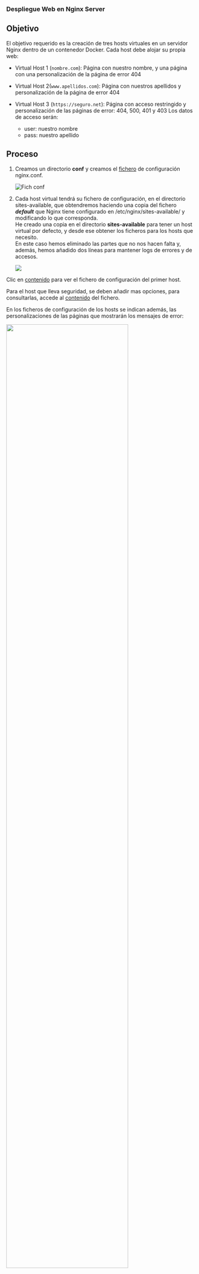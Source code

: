 ### Despliegue Web en Nginx Server
## Objetivo
El objetivo requerido es la creación de tres hosts virtuales en un servidor Nginx dentro de un contenedor Docker. Cada host debe alojar su propia web:
- Virtual Host 1 (```nombre.com```): Página con nuestro nombre, y una página con una personalización de la página de error 404 

- Virtual Host 2(```www.apellidos.com```): Página con nuestros apellidos y personalización de la página de error 404 

- Virtual Host 3 (```https://seguro.net```): Página con acceso restringido y personalización de las páginas de error: 404, 500, 401 y 403 
    Los datos de acceso serán: 
    - user: nuestro nombre
    - pass: nuestro apellido

## Proceso
1. Creamos un directorio **conf** y creamos el [fichero](./conf/nginx.conf) de configuración nginx.conf.  

    ![Fich conf](./images/conffiles.png)    

2. Cada host virtual tendrá su fichero de configuración, en el directorio sites-available, que obtendremos haciendo una copia del fichero ***default*** que Nginx tiene configurado en /etc/nginx/sites-available/ y modificando lo que corresponda.  
He creado una copia en el directorio **sites-available** para tener un host virtual por defecto, y desde ese obtener los ficheros para los hosts que necesito.  
En este caso hemos eliminado las partes que no nos hacen falta y, además, hemos añadido dos líneas para mantener logs de errores y de accesos.  
  
    <img src="./images/sites_available.png">  

Clic en [contenido](./sites-available/german.conf)  para ver el fichero de configuración del primer host.

Para el host que lleva seguridad, se deben añadir mas opciones, para consultarlas, accede al [contenido](./sites-available/seguro.conf) del fichero.

En los ficheros de configuración de los hosts se indican además, las personalizaciones de las páginas que mostrarán los mensajes de error:

<img src="./images/custom_errors.png" width="80%">  

Podemos ver [aquí](./websites/german.com/errors/404.html) como ejemplo, el código html de uno de estos errores.

El siguiente paso es crear y colocar los ficheros de las páginas de cada host. Se crea un directorio por cada uno, y se centraliza en un directorio llamado **websites**:  

<img src="./images/websites.png">  

Para el host seguro, se ha añadido una carpeta ***privado***, que tendrá contenido con acceso restringido y cuyo nombre hemos indicado en el archivo de configuración del host.

A continuación creamos el fichero docker-compose "***docker-compose.yml***" para configurar el contenedor donde correrá nuestro servidor:

<img src="./images/docker-compose.png" width="80%"> 

Utilizaremos un script para automatizar las tareas que necesitamos para habilitar los hosts virtuales. 

Este script se ejecutará al arrancar el contenedor, al mapear el directorio donde se encuentran nuestros scripts al directorio **/docker-entrypoint.d** del propio contenedor. 

<img src="./images/script.png" width="60%"> 

Se crean enlaces simbólicos (si no existen ya) del fichero de configuración de cada host virtual en la carpeta ***sites-enabled*** para habilitarlos, se recarga el servidor y se inicia en primer plano.  

También debemos habilitar en el fichero .hosts del sistema las direcciones para nuestros hosts virtuales:

<img src="./images/hosts.png" width="70%"> 

Desplegamos nuestro servidor en un contenedor, ejecutando:  
```docker-compose up -d```

<img src="./images/composeresult.png" width="80%">




### Seguridad

Para la parte de seguridad seguiremos este proceso:
Abrimos la terminal OpenSSL y ejecutamos el siguiente comando, situados en un directorio que debemos crear con el nombre ***certs***. Esto nos generará una clave:  
\
    ```openssl req -x509 -nodes -days 365 -newkey rsa:2048 -keyout seguro.key -out seguro.crt```  
\
    <img src="./images/openssl.png" max-width="80%">

Para proteger nuestro directorio ***privado*** del dominio **seguro.net**, primero generaremos una clave con ***Openssl***:  

```openssl passwd```


<img src="./images/openssl_generate_key.png" max-width="80%">

La asignamos al usuario en el fichero .htpasswd:  

<img src="./images/htpasswd_content.png" max-width="80%">

El archivo **.htpasswd** va en el directorio **htpassd**, que al mapearlo en el **docker-compose.yml**, quedaría en el directorio **/etc/nginx/.htpasswd** en nuestro contenedor.  




Una vez hecho esto, ya podemos probar nuestros hosts, escribiendo en nuestro navegador las siguientes direcciones:

- Host nombre: http://german.com:8086  

    <img src="./images/nombreok.png" max-width="80%">
- Host apellidos: http://fernandezcarracedo.com:8086  

    <img src="./images/apellidosok.png" max-width="80%">
- Host seguro: https://seguro.net:443  

    <img src="./images/segurook.png" max-width="80%">
- Carpeta privada en seguro.net: https://seguro.net:443/privado  

    <img src="./images/solicitud.png" max-width="80%">
- Host nombre no encontrado: http://german.com:8086/notfound  

    <img src="./images/germannotfound.png" max-width="80%">
- Host apellido no encontrado: http://fernandezcarracedo.com:8086/notfound  

    <img src="./images/apellidonotfound.png" max-width="80%">
- Host seguro no encontrado: http://seguro.net:443/notfound  

    <img src="./images/seguronotfound.png" max-width="80%">











